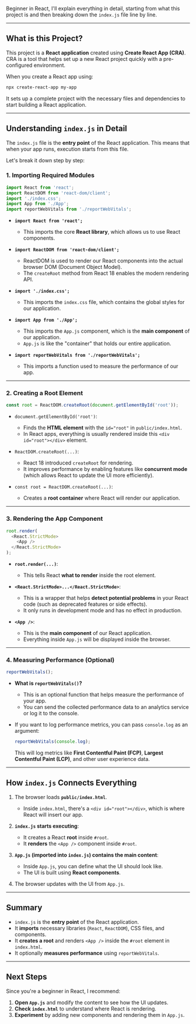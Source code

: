  Beginner in React, I'll explain everything in detail, starting from what this project is and then breaking down the `index.js` file line by line.

---

## **What is this Project?**
This project is a **React application** created using **Create React App (CRA)**. CRA is a tool that helps set up a new React project quickly with a pre-configured environment.

When you create a React app using:
```bash
npx create-react-app my-app
```
It sets up a complete project with the necessary files and dependencies to start building a React application.

---

## **Understanding `index.js` in Detail**
The `index.js` file is the **entry point** of the React application. This means that when your app runs, execution starts from this file.

Let's break it down step by step:

### **1. Importing Required Modules**
```js
import React from 'react';
import ReactDOM from 'react-dom/client';
import './index.css';
import App from './App';
import reportWebVitals from './reportWebVitals';
```
- **`import React from 'react';`**  
  - This imports the core **React library**, which allows us to use React components.
  
- **`import ReactDOM from 'react-dom/client';`**  
  - ReactDOM is used to render our React components into the actual browser DOM (Document Object Model).  
  - The `createRoot` method from React 18 enables the modern rendering API.

- **`import './index.css';`**  
  - This imports the `index.css` file, which contains the global styles for our application.

- **`import App from './App';`**  
  - This imports the `App.js` component, which is the **main component** of our application.
  - `App.js` is like the "container" that holds our entire application.

- **`import reportWebVitals from './reportWebVitals';`**  
  - This imports a function used to measure the performance of our app.

---

### **2. Creating a Root Element**
```js
const root = ReactDOM.createRoot(document.getElementById('root'));
```
- `document.getElementById('root')`:  
  - Finds the **HTML element** with the `id="root"` in `public/index.html`.  
  - In React apps, everything is usually rendered inside this `<div id="root"></div>` element.

- `ReactDOM.createRoot(...)`:  
  - React 18 introduced `createRoot` for rendering.  
  - It improves performance by enabling features like **concurrent mode** (which allows React to update the UI more efficiently).

- `const root = ReactDOM.createRoot(...)`:  
  - Creates a **root container** where React will render our application.

---

### **3. Rendering the App Component**
```js
root.render(
  <React.StrictMode>
    <App />
  </React.StrictMode>
);
```
- **`root.render(...)`**:  
  - This tells React **what to render** inside the root element.

- **`<React.StrictMode>...</React.StrictMode>`**:  
  - This is a wrapper that helps **detect potential problems** in your React code (such as deprecated features or side effects).
  - It only runs in development mode and has no effect in production.

- **`<App />`**:  
  - This is the **main component** of our React application.
  - Everything inside `App.js` will be displayed inside the browser.

---

### **4. Measuring Performance (Optional)**
```js
reportWebVitals();
```
- **What is `reportWebVitals()`?**  
  - This is an optional function that helps measure the performance of your app.
  - You can send the collected performance data to an analytics service or log it to the console.

- If you want to log performance metrics, you can pass `console.log` as an argument:
  ```js
  reportWebVitals(console.log);
  ```
  This will log metrics like **First Contentful Paint (FCP)**, **Largest Contentful Paint (LCP)**, and other user experience data.

---

## **How `index.js` Connects Everything**
1. The browser loads **`public/index.html`**.  
   - Inside `index.html`, there's a `<div id="root"></div>`, which is where React will insert our app.

2. **`index.js` starts executing**:
   - It creates a React **root** inside `#root`.
   - It **renders** the `<App />` component inside `#root`.

3. **`App.js` (imported into `index.js`) contains the main content**:
   - Inside `App.js`, you can define what the UI should look like.
   - The UI is built using **React components**.

4. The browser updates with the UI from `App.js`.

---

## **Summary**
- `index.js` is the **entry point** of the React application.
- It **imports** necessary libraries (`React`, `ReactDOM`), CSS files, and components.
- It **creates a root** and renders `<App />` inside the `#root` element in `index.html`.
- It optionally **measures performance** using `reportWebVitals`.

---

## **Next Steps**
Since you're a beginner in React, I recommend:
1. **Open `App.js`** and modify the content to see how the UI updates.
2. **Check `index.html`** to understand where React is rendering.
3. **Experiment** by adding new components and rendering them in `App.js`.
